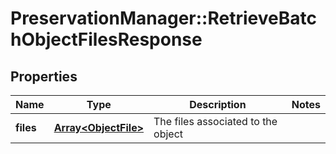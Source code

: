 # PreservationManager::RetrieveBatchObjectFilesResponse

## Properties
Name | Type | Description | Notes
------------ | ------------- | ------------- | -------------
**files** | [**Array&lt;ObjectFile&gt;**](ObjectFile.md) | The files associated to the object | 

